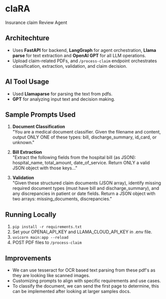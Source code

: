 # claRA
Insurance claim Review Agent


## Architechture

- Uses **FastAPI** for backend, **LangGraph** for agent orchestration, **Llama parse** for text extraction and **OpenAI GPT** for all LLM operations.
- Upload claim-related PDFs, and `/process-claim` endpoint orchestrates classification, extraction, validation, and claim decision.

## AI Tool Usage

- Used **Llamaparse** for parsing the text from pdfs.
- **GPT** for analyzing input text and decision making.

## Sample Prompts Used

1. **Document Classification**  
   "You are a medical document classifier. Given the filename and content, output ONLY ONE of these types: bill, discharge_summary, id_card, or unknown."

2. **Bill Extraction**  
   "Extract the following fields from the hospital bill (as JSON): hospital_name, total_amount, date_of_service. Return ONLY a valid JSON object with those keys..."

3. **Validation**  
   "Given these structured claim documents (JSON array), identify missing required document types (must have bill and discharge_summary), and any discrepancies in patient or date fields. Return a JSON object with two arrays: missing_documents, discrepancies."

## Running Locally

1. `pip install -r requirements.txt`
2. Set your OPENAI_API_KEY and LLAMA_CLOUD_API_KEY in .env file.
3. `uvicorn main:app --reload`
4. POST PDF files to `/process-claim`

## Improvements

- We can use tesseract for OCR based text parsing from these pdf's as they are looking like scanned images.
- Customizing prompts to align with specific requirements and use cases.
- To classify the document, we can send the first page to determine, this can be implemented after looking at larger samples docs.
